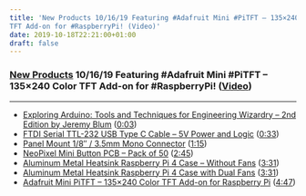 ```yaml
---
title: 'New Products 10/16/19 Featuring #Adafruit Mini #PiTFT – 135×240 Color
TFT Add-on for #RaspberryPi! (Video)'
date: 2019-10-18T22:21:00+01:00
draft: false
---
```


### [New Products](https://www.adafruit.com/new) 10/16/19 Featuring #Adafruit Mini #PiTFT – 135×240 Color TFT Add-on for #RaspberryPi! ([Video](https://youtu.be/yq_GqrTnIzg))

* * *

*   [Exploring Arduino: Tools and Techniques for Engineering Wizardry – 2nd Edition by Jeremy Blum](https://www.adafruit.com/product/2603) ([0:03](https://youtu.be/yq_GqrTnIzg?t=3))
*   [FTDI Serial TTL-232 USB Type C Cable – 5V Power and Logic](https://www.adafruit.com/product/4364) ([0:33](https://youtu.be/yq_GqrTnIzg?t=33))
*   [Panel Mount 1/8″ / 3.5mm Mono Connector](https://www.adafruit.com/product/4361) ([1:15](https://youtu.be/yq_GqrTnIzg?t=75))
*   [NeoPixel Mini Button PCB – Pack of 50](https://www.adafruit.com/product/4356) ([2:45](https://youtu.be/yq_GqrTnIzg?t=165))
*   [Aluminum Metal Heatsink Raspberry Pi 4 Case – Without Fans](https://www.adafruit.com/product/4341) ([3:31](https://youtu.be/yq_GqrTnIzg?t=211))
*   [Aluminum Metal Heatsink Raspberry Pi 4 Case with Dual Fans](https://www.adafruit.com/product/4340) ([3:31](https://youtu.be/yq_GqrTnIzg?t=211))
*   [Adafruit Mini PiTFT – 135×240 Color TFT Add-on for Raspberry Pi](https://www.adafruit.com/product/4393) ([4:47](https://youtu.be/yq_GqrTnIzg?t=287))
